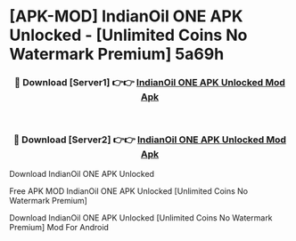 # [APK-MOD] IndianOil ONE APK Unlocked - [Unlimited Coins No Watermark Premium] 5a69h



<div align="center">
<h3>🔴 Download [Server1] 👉👉 <a href="https://momento.my/?title=IndianOil_ONE_APK_Unlocked">IndianOil ONE APK Unlocked Mod Apk</a></h3><br>

<h3>🔴 Download [Server2] 👉👉 <a href="https://momento.my/?title=IndianOil_ONE_APK_Unlocked">IndianOil ONE APK Unlocked Mod Apk</a></h3>
</div>



Download IndianOil ONE APK Unlocked 

Free APK MOD IndianOil ONE APK Unlocked [Unlimited Coins No Watermark Premium]

Download IndianOil ONE APK Unlocked [Unlimited Coins No Watermark Premium] Mod For Android
